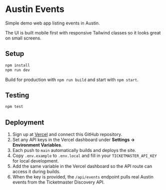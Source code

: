 # Austin Events

Simple demo web app listing events in Austin.

The UI is built mobile first with responsive Tailwind classes so it looks great on small screens.

## Setup

```bash
npm install
npm run dev
```

Build for production with `npm run build` and start with `npm start`.

## Testing

```bash
npm test
```

## Deployment

1. Sign up at [Vercel](https://vercel.com) and connect this GitHub repository.
2. Set any API keys in the Vercel dashboard under **Settings → Environment Variables**.
3. Each push to `main` automatically builds and deploys the site.
4. Copy `.env.example` to `.env.local` and fill in your `TICKETMASTER_API_KEY` for local development.
5. Add the same variable in the Vercel dashboard so the API route can access it during builds.
6. When the key is provided, the `/api/events` endpoint pulls real Austin events from the Ticketmaster Discovery API.
